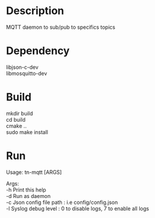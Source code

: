 # Description
MQTT daemon to sub/pub to specifics topics

# Dependency
libjson-c-dev <br/>
libmosquitto-dev

# Build
mkdir build <br/>
cd build <br/>
cmake .. <br/>
sudo make install

# Run
Usage: tn-mqtt [ARGS] <br/>

Args: <br/>
 -h Print this help <br/>
 -d Run as daemon <br/>
 -c Json config file path : i.e config/config.json <br/>
 -l Syslog debug level : 0 to disable logs, 7 to enable all logs
